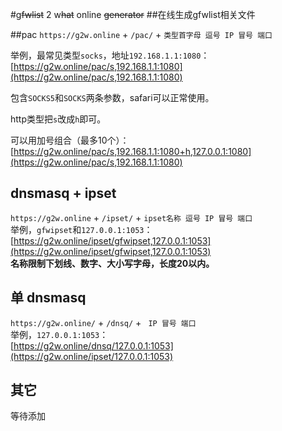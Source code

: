 #g~~fwlist~~ 2 w~~hat~~ online ~~generator~~
##在线生成gfwlist相关文件

##pac
`https://g2w.online` + `/pac/` + `类型首字母 逗号 IP 冒号 端口`
                     
举例，最常见类型`socks`，地址`192.168.1.1:1080`：                     
[https://g2w.online/pac/s,192.168.1.1:1080](https://g2w.online/pac/s,192.168.1.1:1080)               


包含`SOCKS5`和`SOCKS`两条参数，safari可以正常使用。
        
http类型把`s`改成`h`即可。
          
可以用加号组合（最多10个）：            
[https://g2w.online/pac/s,192.168.1.1:1080+h,127.0.0.1:1080](https://g2w.online/pac/s,192.168.1.1:1080)     

## dnsmasq + ipset
`https://g2w.online` + `/ipset/` + `ipset名称 逗号 IP 冒号 端口`          
举例，`gfwipset`和`127.0.0.1:1053`：            
[https://g2w.online/ipset/gfwipset,127.0.0.1:1053](https://g2w.online/ipset/gfwipset,127.0.0.1:1053)             
**名称限制下划线、数字、大小写字母，长度20以内。**

## 单 dnsmasq
`https://g2w.online/` + `/dnsq/` + ` IP 冒号 端口`               
举例，`127.0.0.1:1053`：            
[https://g2w.online/dnsq/127.0.0.1:1053](https://g2w.online/ipset/127.0.0.1:1053)        
## 其它
等待添加